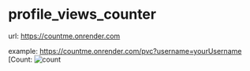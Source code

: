 # profile_views_counter

url: https://countme.onrender.com

example: https://countme.onrender.com/pvc?username=yourUsername
[Count: ![count](https://countme.onrender.com/pvc?username=pvcrepo)
